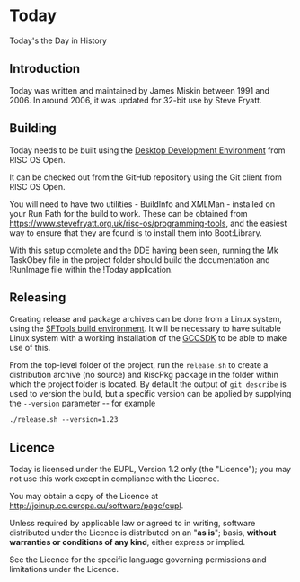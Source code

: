 Today
=====

Today's the Day in History


Introduction
------------

Today was written and maintained by James Miskin between 1991 and 2006. In around 2006, it was updated for 32-bit use by Steve Fryatt.


Building
--------

Today needs to be built using the [Desktop Development Environment](https://www.riscosopen.org/content/sales/dde) from RISC OS Open.

It can be checked out from the GitHub repository using the Git client from RISC OS Open.

You will need to have two utilities - BuildInfo and XMLMan - installed on your Run Path for the build to work. These can be obtained from <https://www.stevefryatt.org.uk/risc-os/programming-tools>, and the easiest way to ensure that they are found is to install them into Boot:Library.

With this setup complete and the DDE having been seen, running the Mk TaskObey file in the project folder should build the documentation and !RunImage file within the !Today application.


Releasing
---------

Creating release and package archives can be done from a Linux system, using the [SFTools build environment](https://github.com/steve-fryatt). It will be necessary to have suitable Linux system with a working installation of the [GCCSDK](http://www.riscos.info/index.php/GCCSDK) to be able to make use of this.

From the top-level folder of the project, run the `release.sh` to create a distribution archive (no source) and RiscPkg package in the folder within which the project folder is located. By default the output of `git describe` is used to version the build, but a specific version can be applied by supplying the `--version` parameter -- for example

	./release.sh --version=1.23


Licence
-------

Today is licensed under the EUPL, Version 1.2 only (the "Licence"); you may not use this work except in compliance with the Licence.

You may obtain a copy of the Licence at <http://joinup.ec.europa.eu/software/page/eupl>.

Unless required by applicable law or agreed to in writing, software distributed under the Licence is distributed on an "**as is**"; basis, **without warranties or conditions of any kind**, either express or implied.

See the Licence for the specific language governing permissions and limitations under the Licence.